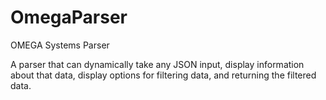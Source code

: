 # OmegaParser
OMEGA Systems Parser

A parser that can dynamically take any JSON input, display information about that data, display options for filtering data, 
and returning the filtered data. 
